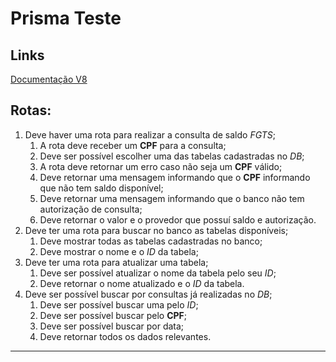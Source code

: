 # Prisma Teste

## Links
[Documentação V8](https://docs.v8sistema.com)

## Rotas:

1. Deve haver uma rota para realizar a consulta de saldo *FGTS*;
    1. A rota deve receber um **CPF** para a consulta;
    2. Deve ser possível escolher uma das tabelas cadastradas no *DB*;
    3. A rota deve retornar um erro caso não seja um **CPF** válido;
    4. Deve retornar uma mensagem informando que o **CPF** informando que não tem saldo disponível;
    5. Deve retornar uma mensagem informando que o banco não tem autorização de consulta;
    6. Deve retornar o valor e o provedor que possuí saldo e autorização.
2. Deve ter uma rota para buscar no banco as tabelas disponíveis;
    1. Deve mostrar todas as tabelas cadastradas no banco;
    2. Deve mostrar o nome e o *ID* da tabela;
3. Deve ter uma rota para atualizar uma tabela;
    1. Deve ser possível atualizar o nome da tabela pelo seu *ID*;
    2. Deve retornar o nome atualizado e o *ID* da tabela.
4. Deve ser possível buscar por consultas já realizadas no *DB*;
    1. Deve ser possível buscar uma pelo *ID*;
    2. Deve ser possível buscar pelo **CPF**;
    3. Deve ser possível buscar por data;
    4. Deve retornar todos os dados relevantes.

---
